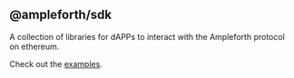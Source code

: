 ## @ampleforth/sdk

A collection of libraries for dAPPs to interact with the Ampleforth protocol on ethereum.

Check out the [examples](./examples).
